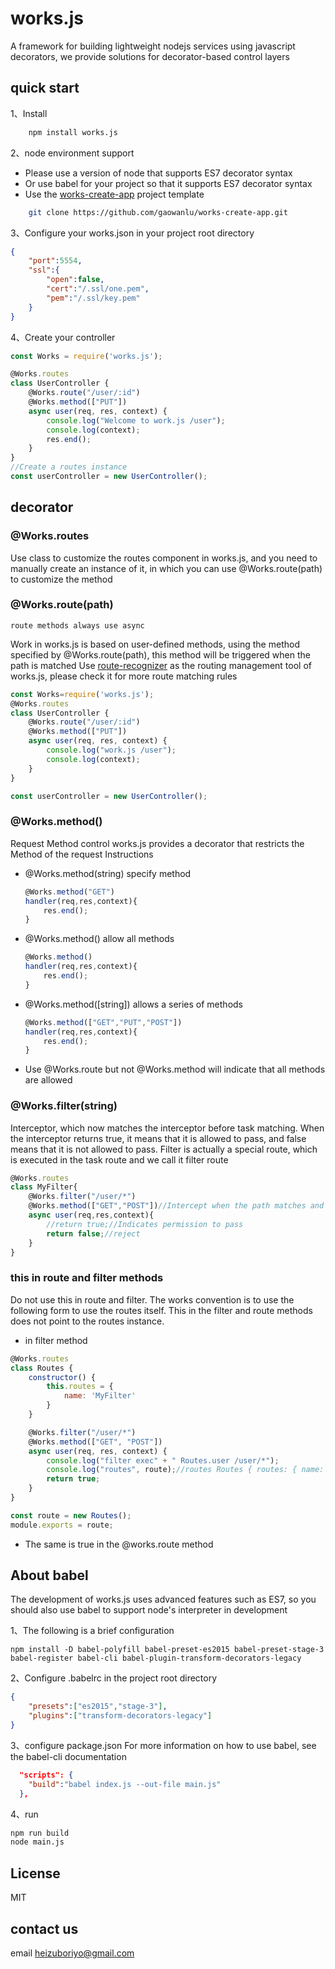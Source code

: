 # works.js

A framework for building lightweight nodejs services using javascript decorators, we provide solutions for decorator-based control layers

## quick start

1、Install

```bash
    npm install works.js
```

2、node environment support

* Please use a version of node that supports ES7 decorator syntax
* Or use babel for your project so that it supports ES7 decorator syntax
* Use the [works-create-app](https://github.com/gaowanlu/works-create-app) project template

```bash
    git clone https://github.com/gaowanlu/works-create-app.git
```

3、Configure your works.json in your project root directory

```json
{
    "port":5554,
    "ssl":{
        "open":false,
        "cert":"/.ssl/one.pem",
        "pem":"/.ssl/key.pem"
    }
}
```

4、Create your controller

```js
const Works = require('works.js');

@Works.routes
class UserController {
    @Works.route("/user/:id")
    @Works.method(["PUT"])
    async user(req, res, context) {
        console.log("Welcome to work.js /user");
        console.log(context);
        res.end();
    }
}
//Create a routes instance
const userController = new UserController();
```

## decorator

### @Works.routes

Use class to customize the routes component in works.js, and you need to manually create an instance of it, in which you can use @Works.route(path) to customize the method

### @Works.route(path)

`route methods always use async`

Work in works.js is based on user-defined methods, using the method specified by @Works.route(path), this method will be triggered when the path is matched
Use [route-recognizer](https://github.com/tildeio/route-recognizer) as the routing management tool of works.js, please check it for more route matching rules

```js
const Works=require('works.js');
@Works.routes
class UserController {
    @Works.route("/user/:id")
    @Works.method(["PUT"])
    async user(req, res, context) {
        console.log("work.js /user");
        console.log(context);
    }
}

const userController = new UserController();
```

### @Works.method()

Request Method control
works.js provides a decorator that restricts the Method of the request
Instructions

* @Works.method(string) specify method
    ```js
    @Works.method("GET")
    handler(req,res,context){
        res.end();
    }
    ```
* @Works.method() allow all methods
    ```js
    @Works.method()
    handler(req,res,context){
        res.end();
    }
    ```
* @Works.method([string]) allows a series of methods
    ```js
    @Works.method(["GET","PUT","POST"])
    handler(req,res,context){
        res.end();
    }
    ```
* Use @Works.route but not @Works.method
    will indicate that all methods are allowed

### @Works.filter(string)

Interceptor, which now matches the interceptor before task matching. When the interceptor returns true, it means that it is allowed to pass, and false means that it is not allowed to pass. Filter is actually a special route, which is executed in the task route and we call it filter route

```js
@Works.routes
class MyFilter{
    @Works.filter("/user/*")
    @Works.method(["GET","POST"])//Intercept when the path matches and when it is a GET or POST request
    async user(req,res,context){
        //return true;//Indicates permission to pass
        return false;//reject
    }
}
```

### this in route and filter methods

Do not use this in route and filter. The works convention is to use the following form to use the routes itself. This in the filter and route methods does not point to the routes instance.

* in filter method

```js
@Works.routes
class Routes {
    constructor() {
        this.routes = {
            name: 'MyFilter'
        }
    }

    @Works.filter("/user/*")
    @Works.method(["GET", "POST"])
    async user(req, res, context) {
        console.log("filter exec" + " Routes.user /user/*");
        console.log("routes", route);//routes Routes { routes: { name: 'MyFilter' } }
        return true;
    }
}

const route = new Routes();
module.exports = route;
```

* The same is true in the @works.route method

## About babel

The development of works.js uses advanced features such as ES7, so you should also use babel to support node's interpreter in development

1、The following is a brief configuration

```shell
npm install -D babel-polyfill babel-preset-es2015 babel-preset-stage-3 babel-register babel-cli babel-plugin-transform-decorators-legacy
```

2、Configure .babelrc in the project root directory

```json
{
    "presets":["es2015","stage-3"],
    "plugins":["transform-decorators-legacy"]
}
```

3、configure package.json
For more information on how to use babel, see the babel-cli documentation

```json
  "scripts": {
    "build":"babel index.js --out-file main.js"
  },
```

4、run

```bash
npm run build
node main.js
```

## License

MIT

## contact us

email heizuboriyo@gmail.com
